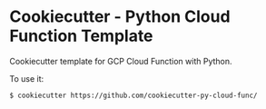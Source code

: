Cookiecutter - Python Cloud Function Template
==================================================================

Cookiecutter template for GCP Cloud Function with Python.

To use it:

```bash
$ cookiecutter https://github.com/cookiecutter-py-cloud-func/
```
